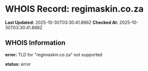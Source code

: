 # WHOIS Record: regimaskin.co.za

**Last Updated:** 2025-10-30T03:30:41.866Z
**Checked At:** 2025-10-30T03:30:41.866Z

## WHOIS Information

**error:** TLD for "regimaskin.co.za" not supported

**status:** error

